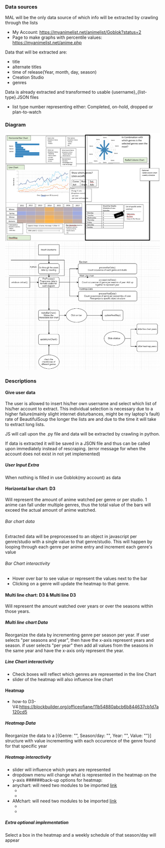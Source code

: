 ### Data sources
MAL will be the only data source of which info will be extracted by crawling through the lists
* My Account: https://myanimelist.net/animelist/Goblok?status=2
* Page to make graphs with percentile values: https://myanimelist.net/anime.php

Data that will be extracted are:
* title
* alternate titles
* time of release(Year, month, day, season)
* Creation Studio
* genres

Data is already extracted and transformed to usable {username}_{list-type}.JSON files
* list type number representing either: Completed, on-hold, dropped or plan-to-watch

### Diagram
![alt text](doc/design_diagram.png)
![alt text](doc/flowchart.png)


### Descriptions
#### Give user data
The user is allowed to insert his/her own username and select which list of his/her account to extract. This individual selection is necessary due to a higher failure(mainly slight internet disturbances, might be my laptop's fault) rate of BeautifulSoup the longer the lists are and due to the time it will take to extract long lists.  

JS will call upon the .py file and data will be extracted by crawling in python.

If data is extracted it will be saved in a JSON file and thus can be called upon immediately instead of rescraping.
(error message for when the account does not exist in not yet implemented)

##### User Input Extra
When nothing is filled in use Goblok(my account) as data

#### Horizontal bar chart: D3
Will represent the amount of anime watched per genre or per studio. 1 anime can fall under multiple genres, thus the total value of the bars will exceed the actual amount of anime watched.  

###### Bar chart data
Extracted data will be preprocessed to an object in javascript per genre/studio with a single value to that genre/studio. This will happen by looping through each genre per anime entry and increment each genre's value
###### Bar Chart interactivity
* Hover over bar to see value or represent the values next to the bar
* Clicking on a genre will update the heatmap to that genre.  

#### Multi line chart: D3 & Multi line D3
Will represent the amount watched over years or over the seasons within those years.
##### Multi line chart Data
Reorganize the data by incrementing genre per season per year. If user selects "per seasons and year", then have the x-axis represent years and season. if user selects "per year" then add all values from the seasons in the same year and have the x-axis only represent the year.
##### Line Chart interactivity
* Check boxes will reflect which genres are represented in the line Chart
* slider of the heatmap will also influence line chart

#### Heatmap
* how-to D3-V4:https://blockbuilder.org/officeofjane/11b54880abcb6b844637cb1d7a120cd5
##### Heatmap Data
Reorganize the data to a [{Genre: "", Season/day: "", Year: "", Value: ""}] structure with value incrementing with each occurence of the genre found for that specific year  


##### Heatmap interactivity
* slider will influence which years are represented
* dropdown menu will change what is represented in the heatmap on the y-axis
######back-up options for heatmap:
* anychart: will need two modules to be imported [link](https://docs.anychart.com/Basic_Charts/Heat_Map_Chart)
   * <script src="https://cdn.anychart.com/releases/v8/js/anychart-core.min.js"></script>
   * <script src="https://cdn.anychart.com/releases/v8/js/anychart-heatmap.min.js"></script>
* AMchart: will need two modules to be imported [link](https://www.amcharts.com/docs/v3/tutorials/heat-map-chart/)
   * <script src="https://www.amcharts.com/lib/3/amcharts.js"></script>
   * <script src="https://www.amcharts.com/lib/3/serial.js"></script>
##### Extra optional implementation
Select a box in the heatmap and a weekly schedule of that season/day will appear
